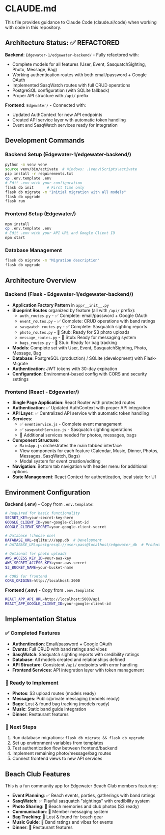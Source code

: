 # CLAUDE.md

This file provides guidance to Claude Code (claude.ai/code) when working with code in this repository.

## Architecture Status: ✅ REFACTORED

**Backend**: `Edgewater-1/edgewater-backend/` - Fully refactored with:
- Complete models for all features (User, Event, SasquatchSighting, Photo, Message, Bag)
- Working authentication routes with both email/password + Google OAuth
- Implemented SasqWatch routes with full CRUD operations
- PostgreSQL configuration (with SQLite fallback)
- Proper API structure with `/api/` prefix

**Frontend**: `Edgewater/` - Connected with:
- Updated AuthContext for new API endpoints
- Created API service layer with automatic token handling
- Event and SasqWatch services ready for integration

## Development Commands

### Backend Setup (Edgewater-1/edgewater-backend/)
```bash
python -m venv venv
source venv/bin/activate  # Windows: .\venv\Scripts\activate
pip install -r requirements.txt
cp .env.template .env
# Edit .env with your configuration
flask db init      # First time only
flask db migrate -m "Initial migration with all models"
flask db upgrade
flask run
```

### Frontend Setup (Edgewater/)
```bash
npm install
cp .env.template .env
# Edit .env with your API URL and Google Client ID
npm start
```

### Database Management
```bash
flask db migrate -m "Migration description"
flask db upgrade
```

## Architecture Overview

### Backend (Flask - Edgewater-1/edgewater-backend/)
- **Application Factory Pattern** in `app/__init__.py`
- **Blueprint Routes** organized by feature (all with `/api/` prefix):
  - `auth_routes.py` - ✅ Complete: email/password + Google OAuth
  - `event_routes.py` - ✅ Complete: CRUD operations with band ratings
  - `sasqwatch_routes.py` - ✅ Complete: Sasquatch sighting reports
  - `photo_routes.py` - 🚧 Stub: Ready for S3 photo uploads
  - `message_routes.py` - 🚧 Stub: Ready for messaging system
  - `bags_routes.py` - 🚧 Stub: Ready for bag tracking
- **Models**: Complete set with User, Event, SasquatchSighting, Photo, Message, Bag
- **Database**: PostgreSQL (production) / SQLite (development) with Flask-Migrate
- **Authentication**: JWT tokens with 30-day expiration
- **Configuration**: Environment-based config with CORS and security settings

### Frontend (React - Edgewater/)
- **Single Page Application**: React Router with protected routes
- **Authentication**: ✅ Updated AuthContext with proper API integration
- **API Layer**: ✅ Centralized API service with automatic token handling
- **Services**: 
  - ✅ `eventService.js` - Complete event management
  - ✅ `sasqwatchService.js` - Sasquatch sighting operations
  - 🚧 Additional services needed for photos, messages, bags
- **Component Structure**: 
  - `MainApp.js` orchestrates the main tabbed interface
  - View components for each feature (Calendar, Music, Dinner, Photos, Messages, SasqWatch, Bags)
  - Modal system for event creation/editing
- **Navigation**: Bottom tab navigation with header menu for additional options
- **State Management**: React Context for authentication, local state for UI

## Environment Configuration

**Backend (.env)** - Copy from `.env.template`:
```bash
# Required for basic functionality
SECRET_KEY=your-secret-key-here
GOOGLE_CLIENT_ID=your-google-client-id
GOOGLE_CLIENT_SECRET=your-google-client-secret

# Database (choose one)
DATABASE_URL=sqlite:///app.db  # Development
# DATABASE_URL=postgresql://user:pass@localhost/edgewater_db  # Production

# Optional for photo uploads
AWS_ACCESS_KEY_ID=your-aws-key
AWS_SECRET_ACCESS_KEY=your-aws-secret
S3_BUCKET_NAME=your-bucket-name

# CORS for frontend
CORS_ORIGINS=http://localhost:3000
```

**Frontend (.env)** - Copy from `.env.template`:
```bash
REACT_APP_API_URL=http://localhost:5000/api
REACT_APP_GOOGLE_CLIENT_ID=your-google-client-id
```

## Implementation Status

### ✅ Completed Features
- **Authentication**: Email/password + Google OAuth
- **Events**: Full CRUD with band ratings and vibes
- **SasqWatch**: Sasquatch sighting reports with credibility ratings
- **Database**: All models created and relationships defined
- **API Structure**: Consistent `/api/` endpoints with error handling
- **Frontend Services**: API integration layer with token management

### 🚧 Ready to Implement
- **Photos**: S3 upload routes (models ready)
- **Messages**: Public/private messaging (models ready)
- **Bags**: Lost & found bag tracking (models ready)
- **Music**: Static band guide integration
- **Dinner**: Restaurant features

### 🔧 Next Steps
1. Run database migrations: `flask db migrate && flask db upgrade`
2. Set up environment variables from templates
3. Test authentication flow between frontend/backend
4. Implement remaining photo/message/bag routes
5. Connect frontend views to new API services

## Beach Club Features

This is a fun community app for Edgewater Beach Club members featuring:
- **Event Planning**: ✅ Beach events, parties, gatherings with band ratings
- **SasqWatch**: ✅ Playful sasquatch "sightings" with credibility system
- **Photo Sharing**: 🚧 Beach memories and club photos (S3 ready)
- **Communication**: 🚧 Member messaging system
- **Bag Tracking**: 🚧 Lost & found for beach gear
- **Music Guide**: 🚧 Band ratings and vibes for events
- **Dinner**: 🚧 Restaurant features